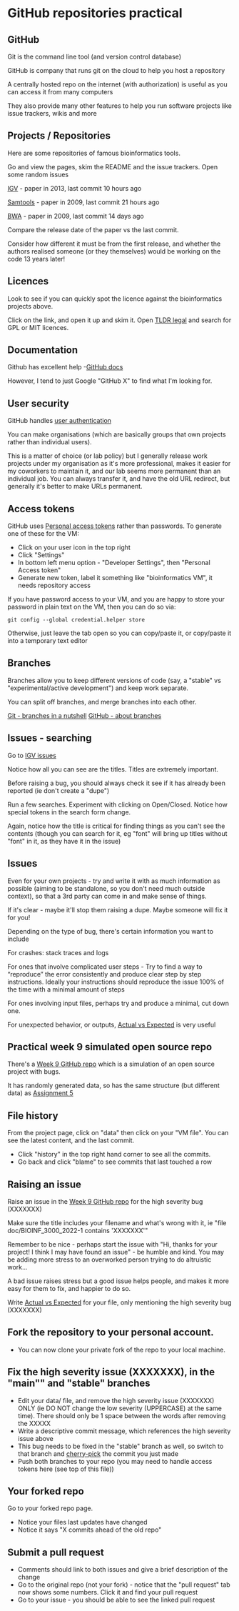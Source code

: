 # GitHub repositories practical

## GitHub

Git is the command line tool (and version control database)

GitHub is company that runs git on the cloud to help you host a repository

A centrally hosted repo on the internet (with authorization) is useful as you can access it from many computers

They also provide many other features to help you run software projects like issue trackers, wikis and more

## Projects / Repositories

Here are some repositories of famous bioinformatics tools.

Go and view the pages, skim the README and the issue trackers. Open some random issues

[IGV](https://github.com/igvteam/igv) - paper in 2013, last commit 10 hours ago

[Samtools](https://github.com/samtools/samtools) - paper in 2009, last commit 21 hours ago

[BWA](https://github.com/lh3/bwa) - paper in 2009, last commit 14 days ago

Compare the release date of the paper vs the last commit.

Consider how different it must be from the first release, and whether the authors realised someone (or they themselves) would be working on the code 13 years later!

## Licences

Look to see if you can quickly spot the licence against the bioinformatics projects above.

Click on the link, and open it up and skim it. Open [TLDR legal](https://tldrlegal.com/) and search for GPL or MIT licences.

## Documentation

Github has excellent help -[GitHub docs](https://docs.github.com/en)

However, I tend to just Google "GitHub X" to find what I'm looking for.

## User security

GitHub handles [user authentication](https://docs.github.com/en/get-started/learning-about-github/access-permissions-on-github)

You can make organisations (which are basically groups that own projects rather than individual users).

This is a matter of choice (or lab policy) but I generally release work projects under my organisation as it's more professional, makes it easier for my coworkers to maintain it, and our lab seems more permanent than an individual job. You can always transfer it, and have the old URL redirect, but generally it's better to make URLs permanent.

## Access tokens

GitHub uses [Personal access tokens](https://docs.github.com/en/authentication/keeping-your-account-and-data-secure/creating-a-personal-access-token) rather than passwords. To generate one of these for the VM:

* Click on your user icon in the top right
* Click "Settings"
* In bottom left menu option - "Developer Settings", then "Personal Access token"
* Generate new token, label it something like "bioinformatics VM", it needs repository access

If you have password access to your VM, and you are happy to store your password in plain text on the VM, then you can do so via:

```
git config --global credential.helper store
```

Otherwise, just leave the tab open so you can copy/paste it, or copy/paste it into a temporary text editor

## Branches

Branches allow you to keep different versions of code (say, a "stable" vs "experimental/active development") and keep work separate.

You can split off branches, and merge branches into each other.

[Git - branches in a nutshell](https://git-scm.com/book/en/v2/Git-Branching-Branches-in-a-Nutshell)
[GitHub - about branches](https://docs.github.com/en/pull-requests/collaborating-with-pull-requests/proposing-changes-to-your-work-with-pull-requests/about-branches)

## Issues - searching

Go to [IGV issues](https://github.com/igvteam/igv/issues)

Notice how all you can see are the titles. Titles are extremely important.

Before raising a bug, you should always check it see if it has already been reported (ie don't create a "dupe")

Run a few searches. Experiment with clicking on Open/Closed. Notice how special tokens in the search form change. 

Again, notice how the title is critical for finding things as you can't see the contents (though you can search for it, eg "font" will bring up titles without "font" in it, as they have it in the issue)

## Issues

Even for your own projects - try and write it with as much information as possible (aiming to be standalone, so you don't need much outside context), so that a 3rd party can come in and make sense of things.

If it's clear - maybe it'll stop them raising a dupe. Maybe someone will fix it for you!

Depending on the type of bug, there's certain information you want to include

For crashes: stack traces and logs

For ones that involve complicated user steps - Try to find a way to “reproduce” the error consistently and produce clear step by step instructions. Ideally your instructions should reproduce the issue 100% of the time with a minimal amount of steps

For ones involving input files, perhaps try and produce a minimal, cut down one.

For unexpected behavior, or outputs, [Actual vs Expected](https://medium.com/we-are-testers/chapter-2-how-to-write-useful-actual-and-expected-results-details-in-your-bug-report-10b83e5aaa75) is very useful

## Practical week 9 simulated open source repo

There's a [Week 9 GitHub repo](https://github.com/davmlaw/practical_week_9_github_repositories) which is a simulation of an open source project with bugs.

It has randomly generated data, so has the same structure (but different data) as [Assignment 5](https://university-of-adelaide-bx-masters.github.io/BIOTECH-7005-BIOINF-3000/Assignments/Assignment5.html)

## File history

From the project page, click on "data" then click on your "VM file". You can see the latest content, and the last commit.

* Click "history" in the top right hand corner to see all the commits.
* Go back and click "blame" to see commits that last touched a row

## Raising an issue

Raise an issue in the [Week 9 GitHub repo](https://github.com/davmlaw/practical_week_9_github_repositories) for the high severity bug (XXXXXXX)

Make sure the title includes your filename and what's wrong with it, ie "file doc/BIOINF_3000_2022-1 contains 'XXXXXXX'"

Remember to be nice - perhaps start the issue with "Hi, thanks for your project! I think I may have found an issue" - be humble and kind. You may be adding more stress to an overworked person trying to do altruistic work...

A bad issue raises stress but a good issue helps people, and makes it more easy for them to fix, and happier to do so.

Write [Actual vs Expected](https://medium.com/we-are-testers/chapter-2-how-to-write-useful-actual-and-expected-results-details-in-your-bug-report-10b83e5aaa75) for your file, only mentioning the high severity bug (XXXXXXX)

## Fork the repository to your personal account.

* You can now clone your private fork of the repo to your local machine.

## Fix the high severity issue (XXXXXXX), in the "main"" and "stable" branches

* Edit your data/ file, and remove the high severity issue (XXXXXXX) ONLY (ie DO NOT change the low severity (UPPERCASE) at the same time). There should only be 1 space between the words after removing the XXXXX
* Write a descriptive commit message, which references the high severity issue above
* This bug needs to be fixed in the "stable" branch as well, so switch to that branch and [cherry-pick](https://git-scm.com/docs/git-cherry-pick) the commit you just made
* Push both branches to your repo (you may need to handle access tokens here (see top of this file))

## Your forked repo

Go to your forked repo page.

* Notice your files last updates have changed
* Notice it says "X commits ahead of the old repo"

## Submit a pull request

* Comments should link to both issues and give a brief description of the change
* Go to the original repo (not your fork) - notice that the "pull request" tab now shows some numbers. Click it and find your pull request
* Go to your issue - you should be able to see the linked pull request
